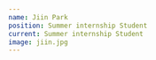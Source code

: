 ```yaml
---
name: Jiin Park
position: Summer internship Student
current: Summer internship Student
image: jiin.jpg
---
```

